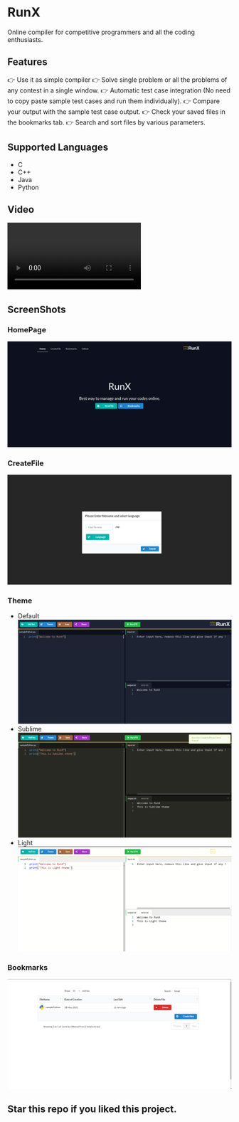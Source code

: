 # RunX
Online compiler for competitive programmers and all the coding enthusiasts.
## Features
 👉 Use it as simple compiler
 👉 Solve single problem or all the problems of any contest in a single window.
 👉 Automatic test case integration (No need to copy paste sample test cases and run them individually). 
 👉 Compare your output with the sample test case output.
 👉 Check your saved files in the bookmarks tab.
 👉 Search and sort files by various parameters.
## Supported Languages
* C
* C++
* Java
* Python
## Video
![HomePage](./ScreenShots/final_linkedin.mkv)
## ScreenShots
### HomePage
![HomePage](./ScreenShots/HomePage.png)
### CreateFile
![CreateFile](./ScreenShots/CreateFile.png)
### Theme
* Default
![Default](./ScreenShots/Default.png)
* Sublime
![Sublime](./ScreenShots/Sublime.png)
* Light
![Light](./ScreenShots/Light.png)
### Bookmarks
![Bookmarks](./ScreenShots/Bookmarks.png)

## Star this repo if you liked this project.
